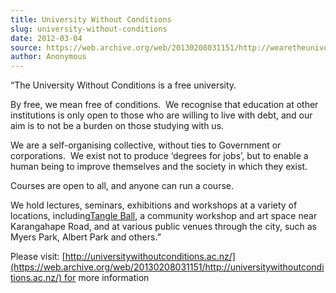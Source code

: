 ```yaml
---
title: University Without Conditions
slug: university-without-conditions
date: 2012-03-04
source: https://web.archive.org/web/20130208031151/http://wearetheuniversity.org.nz/2012/03/04/watu-assembly/
author: Anonymous
---
```


“The University Without Conditions is a free university.

By free, we mean free of conditions.  We recognise that education at other institutions is only open to those who are willing to live with debt, and our aim is to not be a burden on those studying with us.

We are a self-organising collective, without ties to Government or corporations.  We exist not to produce ‘degrees for jobs’, but to enable a human being to improve themselves and the society in which they exist.

Courses are open to all, and anyone can run a course.

We hold lectures, seminars, exhibitions and workshops at a variety of locations, including[Tangle Ball](https://web.archive.org/web/20130208031151/http://tangleball.org.nz/), a community workshop and art space near Karangahape Road, and at various public venues through the city, such as Myers Park, Albert Park and others.”

Please visit: [http://universitywithoutconditions.ac.nz/](https://web.archive.org/web/20130208031151/http://universitywithoutconditions.ac.nz/) for more information